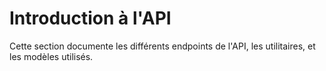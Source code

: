 # Introduction à l'API

Cette section documente les différents endpoints de l'API, les utilitaires, et les modèles utilisés.
